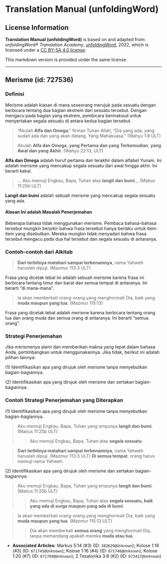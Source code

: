 # Translation Manual (unfoldingWord)

## License Information

**Translation Manual (unfoldingWord)** is based on and adapted from: _unfoldingWord® Translation Academy_, [unfoldingWord](https://unfoldingword.org/utw), 2022, which is licensed under a [CC BY-SA 4.0 license](https://creativecommons.org/licenses/by-sa/4.0/legalcode.en).

This markdown version is provided under the same license.



--------------------------------

## Merisme (id: 727536)

### Definisi

Merisme adalah kiasan di mana seseorang merujuk pada sesuatu dengan berbicara tentang dua bagian ekstrem dari sesuatu tersebut. Dengan mengacu pada bagian yang ekstrem, pembicara bermaksud untuk menyertakan segala sesuatu di antara kedua bagian tersebut.

> “Akulah **Alfa dan Omega**,” firman Tuhan Allah, “Dia yang ada, yang sudah ada dan yang akan datang, Yang Mahakuasa.” (Wahyu 1:8 ULT)
> 
> Akulah **Alfa dan Omega**, **yang Pertama dan yang Terkemudian**, **yang Awal dan yang Akhir**. (Wahyu 22:13, ULT)

**Alfa dan Omega** adalah huruf pertama dan terakhir dalam alfabet Yunani. Ini adalah merisme yang mencakup segala sesuatu dari awal hingga akhir. Ini berarti kekal.

> ... Aku memuji Engkau, Bapa, Tuhan atas **langit dan bumi**.., (Matius 11:25b ULT)

**Langit dan bumi** adalah sebuah merisme yang mencakup segala sesuatu yang ada.

#### Alasan Ini adalah Masalah Penerjemahan

Beberapa bahasa tidak menggunakan merisme. Pembaca bahasa\-bahasa tersebut mungkin berpikir bahwa frasa tersebut hanya berlaku untuk item\-item yang disebutkan. Mereka mungkin tidak menyadari bahwa frasa tersebut mengacu pada dua hal tersebut dan segala sesuatu di antaranya.

### Contoh\-contoh dari Alkitab

> **Dari terbitnya matahari sampai terbenamnya**, nama Yahweh haruslah dipuji. (Mazmur 113:3 ULT)

Frasa yang dicetak tebal ini adalah sebuah merisme karena frasa ini berbicara tentang timur dan barat dan semua tempat di antaranya. Ini berarti “di mana\-mana”.

> Ia akan memberkati orang\-orang yang menghormati Dia, baik yang **muda maupun yang tua**. (Mazmur 115:13\)

Frasa yang dicetak tebal adalah merisme karena berbicara tentang orang tua dan orang muda dan semua orang di antaranya. Ini berarti “semua orang”.

### Strategi Penerjemahan

Jika merismenya alami dan memberikan makna yang tepat dalam bahasa Anda, pertimbangkan untuk menggunakannya. Jika tidak, berikut ini adalah pilihan lainnya:

(1\) Identifikasikan apa yang dirujuk oleh merisme tanpa menyebutkan bagian\-bagiannya.

(2\) Identifikasikan apa yang dirujuk oleh merisme dan sertakan bagian\-bagiannya.

### Contoh Strategi Penerjemahan yang Diterapkan

(1\) Identifikasikan apa yang dirujuk oleh merisme tanpa menyebutkan bagian\-bagiannya.

> Aku memuji Engkau, Bapa, Tuhan yang empunya **langit dan bumi**. (Matius 11:25b ULT)
> 
> 
> > Aku memuji Engkau, Bapa, Tuhan atas **segala sesuatu**.

> **Dari terbitnya matahari sampai terbenamnya**, nama Yahweh haruslah dipuji. (Mazmur 113:3 ULT) **Di semua tempat**, orang harus memuji nama Yahweh.

(2\) Identifikasikan apa yang dirujuk oleh merisme dan sertakan bagian\-bagiannya.

> Aku memuji Engkau, Bapa, Tuhan yang empunya **langit dan bumi**. (Matius 11:25b ULT)
> 
> 
> > Aku memuji Engkau, Bapa, Tuhan atas **segala sesuatu, baik yang ada di surga maupun yang ada di bumi**.

> Ia akan memberkati orang\-orang yang menghormati Dia, baik yang **muda maupun yang tua**. (Mazmur 115:13 ULT)
> 
> 
> > Dia akan memberkati **semua orang** yang menghormati Dia, tanpa memandang apakah mereka **muda atau tua**.

* **Associated Articles:** Markus 5:14 (#3) (ID: `382629@Unknown`); Kolose 1:16 (#3) (ID: `671745@Unknown`); Kolose 1:16 (#4) (ID: `671746@Unknown`); Kolose 1:20 (#7) (ID: `671769@Unknown`); 2 Tesalonika 3:8 (#2) (ID: `673417@Unknown`)

